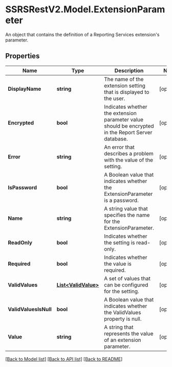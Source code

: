# SSRSRestV2.Model.ExtensionParameter
An object that contains the definition of a Reporting Services extension's parameter.

## Properties

Name | Type | Description | Notes
------------ | ------------- | ------------- | -------------
**DisplayName** | **string** | The name of the extension setting that is displayed to the user. | [optional] 
**Encrypted** | **bool** | Indicates whether the extension parameter value should be encrypted in the Report Server database. | [optional] 
**Error** | **string** | An error that describes a problem with the value of the setting. | [optional] 
**IsPassword** | **bool** | A Boolean value that indicates whether the ExtensionParameter is a password. | [optional] 
**Name** | **string** | A string value that specifies the name for the ExtensionParameter. | [optional] 
**ReadOnly** | **bool** | Indicates whether the setting is read-only. | [optional] 
**Required** | **bool** | Indicates whether the value is required. | [optional] 
**ValidValues** | [**List&lt;ValidValue&gt;**](ValidValue.md) | A set of values that can be configured for the setting. | [optional] 
**ValidValuesIsNull** | **bool** | A Boolean value that indicates whether the ValidValues property is null. | [optional] 
**Value** | **string** | A string that represents the value of an extension parameter. | [optional] 

[[Back to Model list]](../../README.md#documentation-for-models) [[Back to API list]](../../README.md#documentation-for-api-endpoints) [[Back to README]](../../README.md)

